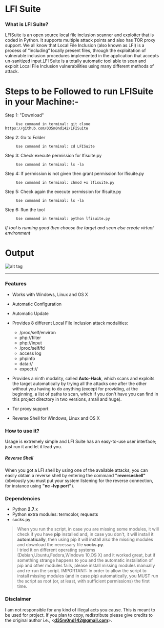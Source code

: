 # LFI Suite

<h3> What is LFI Suite? </h3>

LFISuite is an open source local file inclusion scanner and exploiter that is coded in Python. It supports multiple attack points and also has TOR proxy support. We all know that Local File Inclusion (also known as LFI) is a process of “including” locally present files, through the exploitation of vulnerable inclusion procedures implemented in the application that accepts un-sanitized input.LFI Suite is a totally automatic tool able to scan and exploit Local File Inclusion vulnerabilities using many different methods of attack.

# Steps to be Followed to run LFISuite in your Machine:-
Step 1: "Download"

         Use command in terminal: git clone https://github.com/D35m0nd142/LFISuite
         
Step 2: Go to Folder

         Use command in terminal: cd LFISuite
         
Step 3: Check execute permission for lfisuite.py

         Use command in terminal: ls -la
         
Step 4: If permission is not given then grant permission for lfisuite.py

         Use command in terminal: chmod +x lfisuite.py
         
Step 5: Check  again the execute permission for lfisuite.py

         Use command in terminal: ls -la 
         
Step 6: Run the tool

         Use command in terminal: python lfisuite.py
         
<i>If tool is running good then choose the target and scan else create virtual environment</i>
        
        
        
# Output
![alt tag](https://telegra.ph/file/65786a01fdb870f6e52b8.png)

* * * 

<h3> Features </h3>

* Works with Windows, Linux and OS X
* Automatic Configuration 
* Automatic Update
* Provides 8 different Local File Inclusion attack modalities:
  - /proc/self/environ
  - php://filter
  - php://input
  - /proc/self/fd
  - access log
  - phpinfo
  - data://
  - expect://

* Provides a ninth modality, called <b>Auto-Hack</b>, which scans and exploits the target automatically by trying all the attacks one after the other without you having to do anything (except for providing, at the beginning, a list of paths to scan, which if you don't have you can find in this project directory in two versions, small and huge). 
* Tor proxy support
* Reverse Shell for Windows, Linux and OS X


<h3> How to use it? </h3>

Usage is extremely simple and LFI Suite has an easy-to-use user interface; just run it and let it lead you.
##### Reverse Shell
When you got a LFI shell by using one of the available attacks, you can easily obtain a reverse shell by entering the command <b>"reverseshell"</b> (obviously you must put your system listening for the reverse connection, for instance using <b>"nc -lvp port"</b>).

<h3> Dependencies </h3>

* Python <b>2.7</b>.x
* Python extra modules: termcolor, requests
* socks.py 

> When you run the script, in case you are missing some modules, it will check if you have <b>pip</b> installed and, in case you don't, it will install it <b>automatically</b>, then using pip it will install also the missing modules and download the necessary file <b>socks.py</b>.<br>I tried it on different operating systems (Debian,Ubuntu,Fedora,Windows 10,OS X) and it worked great, but if something strange happens to you and the automatic installation of pip and other modules fails, please install missing modules manually and re-run the script.
IMPORTANT: In order to allow the script to install missing modules (and in case pip) automatically, you MUST run the script as root (or, at least, with sufficient permissions) the first time.</b>


<h3> Disclaimer </h3>

I am not responsible for any kind of illegal acts you cause. This is meant to be used for project. If you plan to copy, redistribute please give credits to the original author i.e., <<b>d35m0nd142@gmail.com</b>>.


